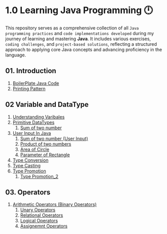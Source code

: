 # 1.0 Learning Java Programming 🕛

This repository serves as a comprehensive collection of all `Java programming practices` and `code implementations developed` during my journey of learning and mastering **Java**. It includes various exercises, `coding challenges`, and `project-based solutions`, reflecting a structured approach to applying core Java concepts and advancing proficiency in the language.



## 01. Introduction
01. [BoilerPlate Java Code](https://github.com/nikunjk9/Java_Programming_Projects/blob/main/JavaBasics.java)
02. [Printing Pattern](https://github.com/nikunjk9/Java_Programming_Projects/blob/main/PrintPattern.java)

## 02 Variable and DataType
01. [Understanding Varibales](https://github.com/nikunjk9/Java_Programming_Projects/blob/main/JavaVariable.java)
02. [Primitive DataTypes](https://github.com/nikunjk9/Java_Programming_Projects/blob/main/JavaDataType.java) <br>
     1. [Sum of two number](https://github.com/nikunjk9/Java_Programming_Projects/blob/main/InputInJava.java)<br>
03. [User Input In Java](https://github.com/nikunjk9/Java_Programming_Projects/blob/main/SumOfTwoNumber.java) <br>
     1. [Sum of two number (User Input)](https://github.com/nikunjk9/Java_Programming_Projects/blob/main/Sumoftwonumber2.java) <br>
     2. [Product of two numbers](https://github.com/nikunjk9/Java_Programming_Projects/blob/main/ProductOfTwoNumbers.java) 
     3. [Area of Circle](https://github.com/nikunjk9/Java_Programming_Projects/blob/main/AreaOfCircle.java) 
     4. [Parameter of Rectangle](https://github.com/nikunjk9/Java_Programming_Projects/blob/main/ParameterOfRectangle.java)
04. [Type Conversion](https://github.com/nikunjk9/Java_Programming_Projects/blob/main/TypeConversion.java)
5. [Type Casting](https://github.com/nikunjk9/Java_Programming_Projects/blob/main/TypeCasting.java)
6. [Type Promotion](https://github.com/nikunjk9/Java_Programming_Projects/blob/main/TypePromotion.java)
     1. [Type Promotion_2](https://github.com/nikunjk9/Java_Programming_Projects/blob/main/TypePromotion_2.java)

## 03. Operators
01. [Arithmetic Operators (Binary Operators)](https://github.com/nikunjk9/Java_Programming_Projects/blob/main/ArithmeticOperators.java)
     1. [Unary Operators](https://github.com/nikunjk9/Java_Programming_Projects/blob/main/UnaryOperator.java)
     2. [Relational Operators](https://github.com/nikunjk9/Java_Programming_Projects/blob/main/RelationalOperator.java)
     3. [Logical Operators](https://github.com/nikunjk9/Java_Programming_Projects/blob/main/LogicalOperator.java)
     4. [Assignemnt Operators](https://github.com/nikunjk9/Java_Programming_Projects/blob/main/AssignmentOperator.java)

